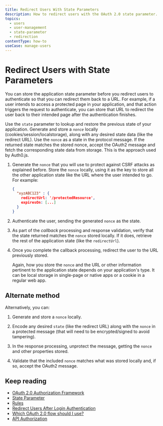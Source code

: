 ```yaml
---
title: Redirect Users With State Parameters
description: How to redirect users with the OAuth 2.0 state parameter. 
topics:
  - users
  - user-management
  - state-parameter
  - redirection
contentType: how-to
useCase: manage-users
---
```

# Redirect Users with State Parameters

You can store the application state parameter before you redirect users to authenticate so that you can redirect them back to a URL. For example, if a user intends to access a protected page in your application, and that action triggers the request to authenticate, you can store that URL to redirect the user back to their intended page after the authentication finishes.

Use the `state` parameter to lookup and restore the previous state of your application. Generate and store a <dfn data-key="nonce">`nonce`</dfn> locally (cookies/session/localstorage), along with any desired state data (like the redirect URL). Use the `nonce` as a state in the protocol message. If the returned state matches the stored nonce, accept the OAuth2 message and fetch the corresponding state data from storage. This is the approach used by Auth0.js.

1. Generate the `nonce` that you will use to protect against CSRF attacks as explained before. Store the `nonce` locally, using it as the key to store all the other application state like the URL where the user intended to go. For example:

   ```json
   {
     "xyzABC123" : {
       redirectUrl: '/protectedResource',
       expiresOn: [...]
     }
   }
   ```

2. Authenticate the user, sending the generated `nonce` as the state.

3. As part of the <dfn data-key="callback">callback</dfn> processing and response validation, verify that the state returned matches the `nonce` stored locally. If it does, retrieve the rest of the application state (like the `redirectUrl`). 

4. Once you complete the callback processing, redirect the user to the URL previously stored.

   Again, how you store the `nonce` and the URL or other information pertinent to the application state depends on your application's type. It can be local storage in single-page or native apps or a cookie in a regular web app. 

## Alternate method

Alternatively, you can:

1. Generate and store a `nonce` locally. 

2. Encode any desired `state` (like the redirect URL) along with the `nonce` in a protected message (that will need to be encrypted/signed to avoid tampering). 

3. In the response processing, unprotect the message, getting the `nonce` and other properties stored. 

4. Validate that the included `nonce` matches what was stored locally and, if so, accept the OAuth2 message.

## Keep reading

* [OAuth 2.0 Authorization Framework](/protocols/oauth2)
* [State Parameter](/protocols/oauth2/oauth-state)
* [Rules](/rules)
* [Redirect Users After Login Authentication](/users/guides/redirect-users-after-login)
* [Which OAuth 2.0 flow should I use?](/api-auth/which-oauth-flow-to-use)
* [API Authorization](/api-auth)
